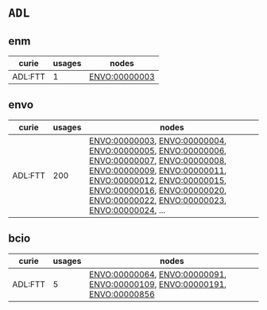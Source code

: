 # `ADL`

## enm

| curie   |   usages | nodes                                                 |
|---------|----------|-------------------------------------------------------|
| ADL:FTT |        1 | [ENVO:00000003](https://bioregistry.io/ENVO:00000003) |

## envo

| curie   |   usages | nodes                                                                                                                                                                                                                                                                                                                                                                                                                                                                                                                                                                                                                                                                                                                                                                                                                                                        |
|---------|----------|--------------------------------------------------------------------------------------------------------------------------------------------------------------------------------------------------------------------------------------------------------------------------------------------------------------------------------------------------------------------------------------------------------------------------------------------------------------------------------------------------------------------------------------------------------------------------------------------------------------------------------------------------------------------------------------------------------------------------------------------------------------------------------------------------------------------------------------------------------------|
| ADL:FTT |      200 | [ENVO:00000003](https://bioregistry.io/ENVO:00000003), [ENVO:00000004](https://bioregistry.io/ENVO:00000004), [ENVO:00000005](https://bioregistry.io/ENVO:00000005), [ENVO:00000006](https://bioregistry.io/ENVO:00000006), [ENVO:00000007](https://bioregistry.io/ENVO:00000007), [ENVO:00000008](https://bioregistry.io/ENVO:00000008), [ENVO:00000009](https://bioregistry.io/ENVO:00000009), [ENVO:00000011](https://bioregistry.io/ENVO:00000011), [ENVO:00000012](https://bioregistry.io/ENVO:00000012), [ENVO:00000015](https://bioregistry.io/ENVO:00000015), [ENVO:00000016](https://bioregistry.io/ENVO:00000016), [ENVO:00000020](https://bioregistry.io/ENVO:00000020), [ENVO:00000022](https://bioregistry.io/ENVO:00000022), [ENVO:00000023](https://bioregistry.io/ENVO:00000023), [ENVO:00000024](https://bioregistry.io/ENVO:00000024), ... |

## bcio

| curie   |   usages | nodes                                                                                                                                                                                                                                                                             |
|---------|----------|-----------------------------------------------------------------------------------------------------------------------------------------------------------------------------------------------------------------------------------------------------------------------------------|
| ADL:FTT |        5 | [ENVO:00000064](https://bioregistry.io/ENVO:00000064), [ENVO:00000091](https://bioregistry.io/ENVO:00000091), [ENVO:00000109](https://bioregistry.io/ENVO:00000109), [ENVO:00000191](https://bioregistry.io/ENVO:00000191), [ENVO:00000856](https://bioregistry.io/ENVO:00000856) |


